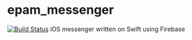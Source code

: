 # epam_messenger
[![Build Status](https://travis-ci.com/CoolONEOfficial/epam_messenger.svg?token=wfz5f29VzkAUQiKYXcZQ&branch=master)](https://travis-ci.com/CoolONEOfficial/epam_messenger)
iOS messenger written on Swift using Firebase
